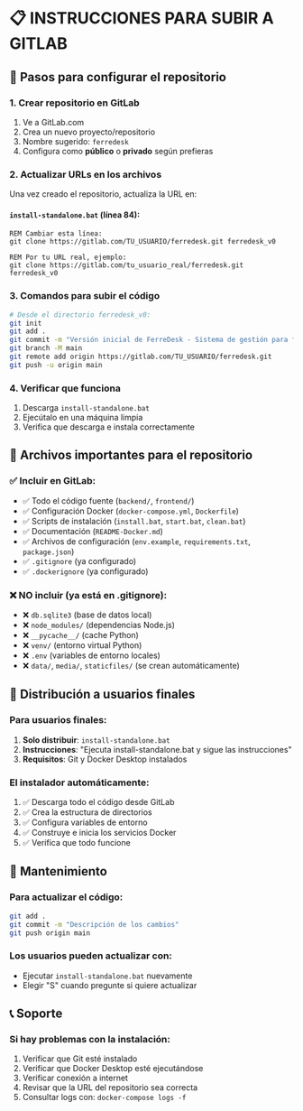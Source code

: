# 📋 INSTRUCCIONES PARA SUBIR A GITLAB

## 🚀 Pasos para configurar el repositorio

### 1. Crear repositorio en GitLab
1. Ve a GitLab.com
2. Crea un nuevo proyecto/repositorio
3. Nombre sugerido: `ferredesk`
4. Configura como **público** o **privado** según prefieras

### 2. Actualizar URLs en los archivos
Una vez creado el repositorio, actualiza la URL en:

#### `install-standalone.bat` (línea 84):
```batch
REM Cambiar esta línea:
git clone https://gitlab.com/TU_USUARIO/ferredesk.git ferredesk_v0

REM Por tu URL real, ejemplo:
git clone https://gitlab.com/tu_usuario_real/ferredesk.git ferredesk_v0
```

### 3. Comandos para subir el código

```bash
# Desde el directorio ferredesk_v0:
git init
git add .
git commit -m "Versión inicial de FerreDesk - Sistema de gestión para ferreterías"
git branch -M main
git remote add origin https://gitlab.com/TU_USUARIO/ferredesk.git
git push -u origin main
```

### 4. Verificar que funciona
1. Descarga `install-standalone.bat` 
2. Ejecútalo en una máquina limpia
3. Verifica que descarga e instala correctamente

## 📝 Archivos importantes para el repositorio

### ✅ Incluir en GitLab:
- ✅ Todo el código fuente (`backend/`, `frontend/`)
- ✅ Configuración Docker (`docker-compose.yml`, `Dockerfile`)
- ✅ Scripts de instalación (`install.bat`, `start.bat`, `clean.bat`)
- ✅ Documentación (`README-Docker.md`)
- ✅ Archivos de configuración (`env.example`, `requirements.txt`, `package.json`)
- ✅ `.gitignore` (ya configurado)
- ✅ `.dockerignore` (ya configurado)

### ❌ NO incluir (ya está en .gitignore):
- ❌ `db.sqlite3` (base de datos local)
- ❌ `node_modules/` (dependencias Node.js)
- ❌ `__pycache__/` (cache Python)
- ❌ `venv/` (entorno virtual Python)
- ❌ `.env` (variables de entorno locales)
- ❌ `data/`, `media/`, `staticfiles/` (se crean automáticamente)

## 🎯 Distribución a usuarios finales

### Para usuarios finales:
1. **Solo distribuir**: `install-standalone.bat`
2. **Instrucciones**: "Ejecuta install-standalone.bat y sigue las instrucciones"
3. **Requisitos**: Git y Docker Desktop instalados

### El instalador automáticamente:
1. ✅ Descarga todo el código desde GitLab
2. ✅ Crea la estructura de directorios
3. ✅ Configura variables de entorno
4. ✅ Construye e inicia los servicios Docker
5. ✅ Verifica que todo funcione

## 🔧 Mantenimiento

### Para actualizar el código:
```bash
git add .
git commit -m "Descripción de los cambios"
git push origin main
```

### Los usuarios pueden actualizar con:
- Ejecutar `install-standalone.bat` nuevamente
- Elegir "S" cuando pregunte si quiere actualizar

## 📞 Soporte

### Si hay problemas con la instalación:
1. Verificar que Git esté instalado
2. Verificar que Docker Desktop esté ejecutándose
3. Verificar conexión a internet
4. Revisar que la URL del repositorio sea correcta
5. Consultar logs con: `docker-compose logs -f`

